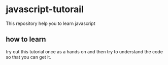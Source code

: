 # javascript-tutorail
This repository help you to learn javascript 

## how to learn
try out this  tutorial once as a hands on and then try to understand the code so that you can get it.
